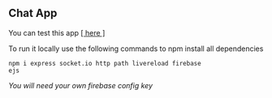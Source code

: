 ## Chat App

You can test this app <a href="##">[ here ]</a>

To run it locally use the following commands to npm install all dependencies

<code>npm i express socket.io http path livereload firebase ejs</code>

<i>You will need your  own firebase config key</i>
